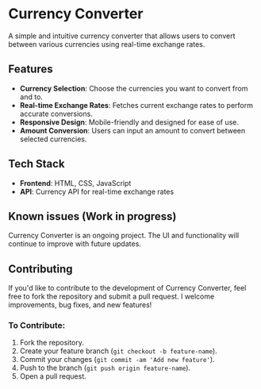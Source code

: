 # Currency Converter

A simple and intuitive currency converter that allows users to convert between various currencies using real-time exchange rates.

## Features
- **Currency Selection**: Choose the currencies you want to convert from and to.
- **Real-time Exchange Rates**: Fetches current exchange rates to perform accurate conversions.
- **Responsive Design**: Mobile-friendly and designed for ease of use.
- **Amount Conversion**: Users can input an amount to convert between selected currencies.

## Tech Stack
- **Frontend**: HTML, CSS, JavaScript
- **API**: Currency API for real-time exchange rates

## Known issues (Work in progress)
Currency Converter is an ongoing project. The UI and functionality will continue to improve with future updates.

## Contributing
If you'd like to contribute to the development of Currency Converter, feel free to fork the repository and submit a pull request. I welcome improvements, bug fixes, and new features!

### To Contribute:
1. Fork the repository.
2. Create your feature branch (`git checkout -b feature-name`).
3. Commit your changes (`git commit -am 'Add new feature'`).
4. Push to the branch (`git push origin feature-name`).
5. Open a pull request.
